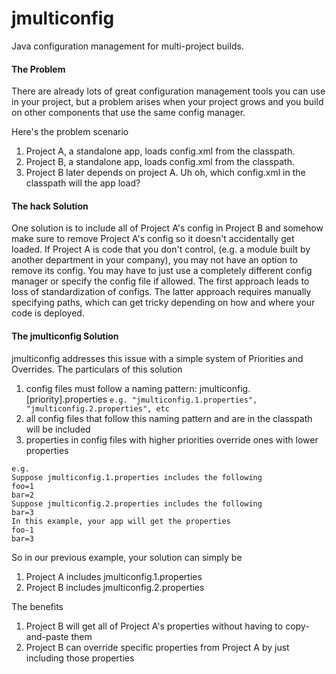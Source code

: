 # jmulticonfig
Java configuration management for multi-project builds.

#### The Problem
There are already lots of great configuration management tools you can use in your project, but a problem arises when your project grows and you build on other components that use the same config manager.

Here's the problem scenario

1. Project A, a standalone app, loads config.xml from the classpath. 
2. Project B, a standalone app, loads config.xml from the classpath.
3. Project B later depends on project A. Uh oh, which config.xml in the classpath will the app load?

#### The hack Solution
One solution is to include all of Project A's config in Project B and somehow make sure to remove Project A's config so it doesn't accidentally get loaded. If Project A is code that you don't control, (e.g. a module built by another department in your company), you may not have an option to remove its config. You may have to just use a completely different config manager or specify the config file if allowed. The first approach leads to loss of standardization of configs. The latter approach requires manually specifying paths, which can get tricky depending on how and where your code is deployed.

#### The jmulticonfig Solution
jmulticonfig addresses this issue with a simple system of Priorities and Overrides.
The particulars of this solution

1. config files must follow a naming pattern: jmulticonfig.[priority].properties
`e.g. "jmulticonfig.1.properties", "jmulticonfig.2.properties", etc`
2. all config files that follow this naming pattern and are in the classpath will be included
3. properties in config files with higher priorities override ones with lower properties
```
e.g.
Suppose jmulticonfig.1.properties includes the following
foo=1
bar=2
Suppose jmulticonfig.2.properties includes the following
bar=3
In this example, your app will get the properties
foo-1
bar=3
```

So in our previous example, your solution can simply be

1. Project A includes jmulticonfig.1.properties
2. Project B includes jmulticonfig.2.properties

The benefits

1. Project B will get all of Project A's properties without having to copy-and-paste them
2. Project B can override specific properties from Project A by just including those properties


